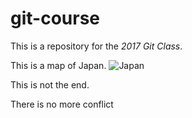 # git-course

This is a repository for the *2017 Git Class*.

This is a map of Japan.
![Japan](http://ontheworldmap.com/japan/pictorial-travel-map-of-japan.jpg)

This is not the end.

There is no more conflict
